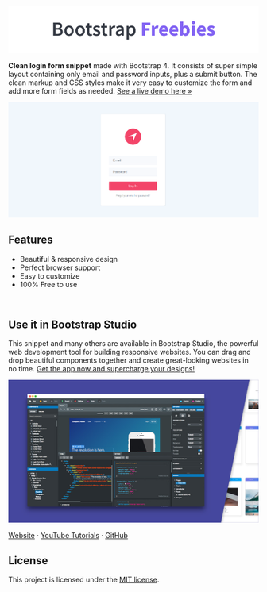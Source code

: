 

[![Bootstrap Freebies](/readme-images/github-bootstrap-freebies.png)](https://github.com/topics/bootstrap-freebies/) 

**Clean login form snippet** made with Bootstrap 4. It consists of super simple layout containing only email and password inputs, plus a submit button. The clean markup and CSS styles make it very easy to customize the form and add more form fields as needed. [See a live demo here &raquo;](https://epicbootstrap.com/snippets/login-form-clean)

[![Clean Login Form](/readme-images/screenshot.png)](https://epicbootstrap.com/snippets/login-form-clean) 

## Features

* Beautiful & responsive design
* Perfect browser support
* Easy to customize
* 100% Free to use

<br>

## Use it in Bootstrap Studio

This snippet and many others are available in Bootstrap Studio, the powerful web development tool for building responsive websites. You can drag and drop beautiful components together and create great-looking websites in no time. [Get the app now and supercharge your designs!](https://bootstrapstudio.io)

[![Bootstrap Studio Banner](/readme-images/bootstrap-studio-banner.jpg)](https://bootstrapstudio.io/)

[Website](https://bootstrapstudio.io/) &middot; [YouTube Tutorials](https://www.youtube.com/BootstrapStudioApp) &middot; [GitHub](https://github.com/bootstrapstudio) 

## License

This project is licensed under the [MIT license](LICENSE).
